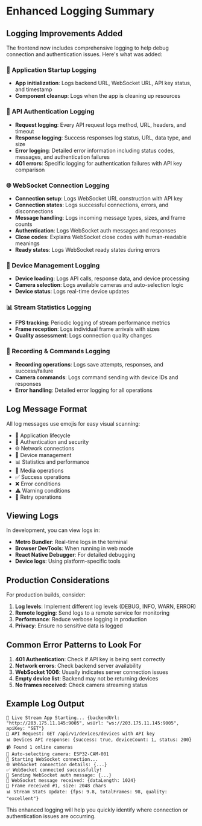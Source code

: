 # Enhanced Logging Summary

## Logging Improvements Added

The frontend now includes comprehensive logging to help debug connection and authentication issues. Here's what was added:

### 🚀 Application Startup Logging
- **App initialization**: Logs backend URL, WebSocket URL, API key status, and timestamp
- **Component cleanup**: Logs when the app is cleaning up resources

### 🔐 API Authentication Logging
- **Request logging**: Every API request logs method, URL, headers, and timeout
- **Response logging**: Success responses log status, URL, data type, and size
- **Error logging**: Detailed error information including status codes, messages, and authentication failures
- **401 errors**: Specific logging for authentication failures with API key comparison

### 🌐 WebSocket Connection Logging
- **Connection setup**: Logs WebSocket URL construction with API key
- **Connection states**: Logs successful connections, errors, and disconnections
- **Message handling**: Logs incoming message types, sizes, and frame counts
- **Authentication**: Logs WebSocket auth messages and responses
- **Close codes**: Explains WebSocket close codes with human-readable meanings
- **Ready states**: Logs WebSocket ready states during errors

### 📱 Device Management Logging
- **Device loading**: Logs API calls, response data, and device processing
- **Camera selection**: Logs available cameras and auto-selection logic
- **Device status**: Logs real-time device updates

### 📊 Stream Statistics Logging
- **FPS tracking**: Periodic logging of stream performance metrics
- **Frame reception**: Logs individual frame arrivals with sizes
- **Quality assessment**: Logs connection quality changes

### 🎥 Recording & Commands Logging
- **Recording operations**: Logs save attempts, responses, and success/failure
- **Camera commands**: Logs command sending with device IDs and responses
- **Error handling**: Detailed error logging for all operations

## Log Message Format

All log messages use emojis for easy visual scanning:
- 🚀 Application lifecycle
- 🔐 Authentication and security
- 🌐 Network connections
- 📱 Device management
- 📊 Statistics and performance
- 🎥 Media operations
- ✅ Success operations
- ❌ Error conditions
- ⚠️ Warning conditions
- 🔄 Retry operations

## Viewing Logs

In development, you can view logs in:
- **Metro Bundler**: Real-time logs in the terminal
- **Browser DevTools**: When running in web mode
- **React Native Debugger**: For detailed debugging
- **Device logs**: Using platform-specific tools

## Production Considerations

For production builds, consider:
1. **Log levels**: Implement different log levels (DEBUG, INFO, WARN, ERROR)
2. **Remote logging**: Send logs to a remote service for monitoring
3. **Performance**: Reduce verbose logging in production
4. **Privacy**: Ensure no sensitive data is logged

## Common Error Patterns to Look For

1. **401 Authentication**: Check if API key is being sent correctly
2. **Network errors**: Check backend server availability
3. **WebSocket 1006**: Usually indicates server connection issues
4. **Empty device list**: Backend may not be returning devices
5. **No frames received**: Check camera streaming status

## Example Log Output

```
🚀 Live Stream App Starting... {backendUrl: "http://203.175.11.145:9005", wsUrl: "ws://203.175.11.145:9005", apiKey: "SET"}
🔐 API Request: GET /api/v1/devices/devices with API key
📊 Devices API response: {success: true, deviceCount: 1, status: 200}
📹 Found 1 online cameras
🎯 Auto-selecting camera: ESP32-CAM-001
🔌 Starting WebSocket connection...
🌐 WebSocket connection details: {...}
✅ WebSocket connected successfully!
🔐 Sending WebSocket auth message: {...}
📨 WebSocket message received: {dataLength: 1024}
🎥 Frame received #1, size: 2048 chars
📊 Stream Stats Update: {fps: 9.8, totalFrames: 98, quality: "excellent"}
```

This enhanced logging will help you quickly identify where connection or authentication issues are occurring.
